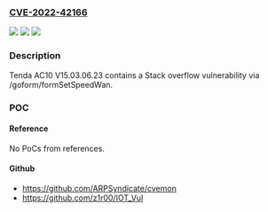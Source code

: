 ### [CVE-2022-42166](https://cve.mitre.org/cgi-bin/cvename.cgi?name=CVE-2022-42166)
![](https://img.shields.io/static/v1?label=Product&message=n%2Fa&color=blue)
![](https://img.shields.io/static/v1?label=Version&message=n%2Fa&color=blue)
![](https://img.shields.io/static/v1?label=Vulnerability&message=n%2Fa&color=brighgreen)

### Description

Tenda AC10 V15.03.06.23 contains a Stack overflow vulnerability via /goform/formSetSpeedWan.

### POC

#### Reference
No PoCs from references.

#### Github
- https://github.com/ARPSyndicate/cvemon
- https://github.com/z1r00/IOT_Vul

